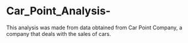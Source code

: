 # Car_Point_Analysis-
This analysis was made from data obtained from Car Point Company, a company that deals with the sales of cars.
